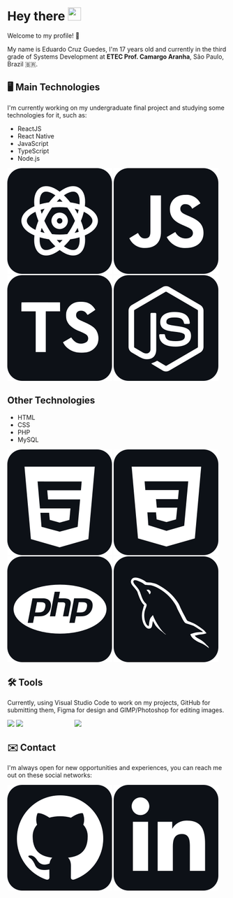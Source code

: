 ﻿# Hey there <img src="https://raw.githubusercontent.com/kaueMarques/kaueMarques/master/hi.gif" width="30px" height="30px" />
Welcome to my profile! 🙂

My name is Eduardo Cruz Guedes, I'm 17 years old and currently in the third grade of Systems Development at **ETEC Prof. Camargo Aranha**, São Paulo, Brazil 🇧🇷.

## 🖥️ Main Technologies
I'm currently working on my undergraduate final project and studying some technologies for it, such as:

-  ReactJS
- React Native 
- JavaScript
- TypeScript
- Node.js

![ReactJS](./images/react-dark.svg) ![JS](./images/js-dark.svg) ![TS](./images/ts-dark.svg) ![Node.js](./images/node-dark.svg)

## Other Technologies 
- HTML
- CSS
- PHP
- MySQL

![HTML](./images/html-dark.svg) ![CSS](./images/css-dark.svg) ![PHP](./images/php-dark.svg) ![MySQL](./images/sql-dark.svg)
     
## 🛠️ Tools
Currently, using Visual Studio Code to work on my projects, GitHub for submitting them, Figma for design and GIMP/Photoshop for editing images.

<img src="https://github-readme-stats.vercel.app/api?username=Educg550&theme=monokai" />
<img src="https://github-readme-stats.vercel.app/api/top-langs/?username=Educg550&layout=compact&theme=monokai" />

<img align="right" src="https://raw.githubusercontent.com/MicaelliMedeiros/micaellimedeiros/master/image/computer-illustration.png" width="350"/>

## ✉️ Contact
I'm always open for new opportunities and experiences, you can reach me out on these social networks:

[![GitHub](./images/github-dark.svg)](https://github.com/Educg550) [![LinkedIn](./images/linkedin-dark.svg)](https://www.linkedin.com/in/eduardo-cruz-guedes-276a01206/)
